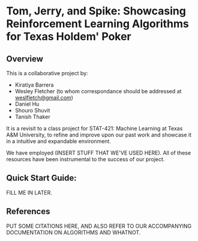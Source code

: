 # Tom, Jerry, and Spike: Showcasing Reinforcement Learning Algorithms for Texas Holdem' Poker

## Overview

This is a collaborative project by:
- Kiratiya Barrera
- Wesley Fletcher (to whom correspondance should be addressed at weslfletch@gmail.com)
- Daniel Hu
- Shouro Shuvit
- Tanish Thaker

It is a revisit to a class project for STAT-421: Machine Learning at Texas A&M University, to refine and improve upon our past work and showcase it in a intuitive and expandable environment.

We have employed (INSERT STUFF THAT WE'VE USED HERE). All of these resources have been instrumental to the success of our project.

## Quick Start Guide:

FILL ME IN LATER.

## References

PUT SOME CITATIONS HERE, AND ALSO REFER TO OUR ACCOMPANYING DOCUMENTATION ON ALGORITHMS AND WHATNOT.
